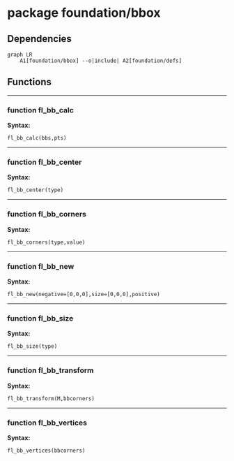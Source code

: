 # package foundation/bbox


## Dependencies

```mermaid
graph LR
    A1[foundation/bbox] --o|include| A2[foundation/defs]
```

## Functions


---

### function fl_bb_calc

__Syntax:__

    fl_bb_calc(bbs,pts)

---

### function fl_bb_center

__Syntax:__

    fl_bb_center(type)

---

### function fl_bb_corners

__Syntax:__

    fl_bb_corners(type,value)

---

### function fl_bb_new

__Syntax:__

    fl_bb_new(negative=[0,0,0],size=[0,0,0],positive)

---

### function fl_bb_size

__Syntax:__

    fl_bb_size(type)

---

### function fl_bb_transform

__Syntax:__

    fl_bb_transform(M,bbcorners)

---

### function fl_bb_vertices

__Syntax:__

    fl_bb_vertices(bbcorners)

